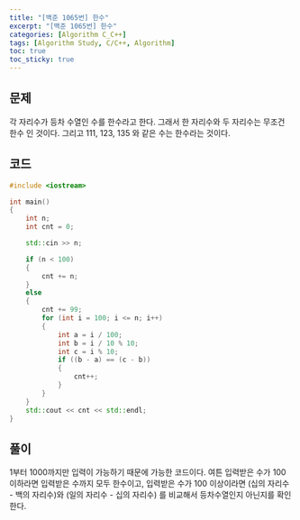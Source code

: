 ```yaml
---
title: "[백준 1065번] 한수"
excerpt: "[백준 1065번] 한수"
categories: [Algorithm C_C++]
tags: [Algorithm Study, C/C++, Algorithm]
toc: true
toc_sticky: true
---
```


## 문제

각 자리수가 등차 수열인 수를 한수라고 한다. 그래서 한 자리수와 두 자리수는 무조건 한수 인 것이다. 그리고 111, 123, 135 와 같은 수는 한수라는 것이다.

## 코드

```cpp
#include <iostream>

int main()
{
    int n;
    int cnt = 0;

    std::cin >> n;

    if (n < 100)
    {
        cnt += n;
    }
    else
    {
        cnt += 99;
        for (int i = 100; i <= n; i++)
        {
            int a = i / 100;
            int b = i / 10 % 10;
            int c = i % 10;
            if ((b - a) == (c - b))
            {
                cnt++;
            }
        }
    }
    std::cout << cnt << std::endl;
}
```

## 풀이

1부터 1000까지만 입력이 가능하기 때문에 가능한 코드이다. 여튼 입력받은 수가 100 이하라면 입력받은 수까지 모두 한수이고, 입력받은 수가 100 이상이라면 (십의 자리수 - 백의 자리수)와 (일의 자리수 - 십의 자리수) 를 비교해서 등차수열인지 아닌지를 확인한다.
